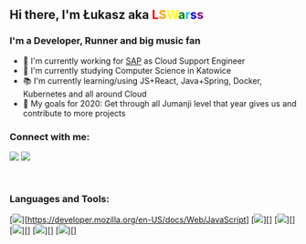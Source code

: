 ## Hi there, I'm Łukasz aka <span style="color: red">L</span><span style="color: orange">S</span><span style="color:yellow">W</span><span style="color: green">a</span><span style="color:DeepSkyBlue">r</span><span style="color:Blue">s</span><span style="color:purple">s</span>

### I'm a Developer, Runner and big music fan
- 👔 I'm currently working for [SAP](https://www.sap.com/index.html) as Cloud Support Engineer
- 🏫 I'm currently studying Computer Science in Katowice
- 📚 I'm currently learning/using JS+React, Java+Spring, Docker, Kubernetes and all around Cloud 
- 🥅 My goals for 2020: Get through all Jumanji level that year gives us and contribute to more projects

### Connect with me:
[<img src="https://img.icons8.com/color/48/000000/linkedin.png"/>][linkedin]
[<img src="https://img.icons8.com/fluent/50/000000/instagram-new.png"/>][instagram]

<br />

### Languages and Tools:
[<img src="https://img.icons8.com/color/48/000000/javascript.png"/>][https://developer.mozilla.org/en-US/docs/Web/JavaScript]
[<img src="https://img.icons8.com/color/48/000000/java-coffee-cup-logo.png"/>][]
[<img src="https://img.icons8.com/color/48/000000/spring-logo.png"/>][]
[<img src="https://img.icons8.com/officel/48/000000/react.png"/>][]
[<img src="https://img.icons8.com/color/48/000000/docker.png"/>][]
[<img src="https://img.icons8.com/color/48/000000/kubernetes.png"/>][]



<!-- This will be added after creating my own website/portfolio/blog -->
[website]: www.google.com 
[linkedin]: https://www.linkedin.com/in/%C5%82ukasz-stachnik-495a46184/
[instagram]: https://www.instagram.com/lswarss
